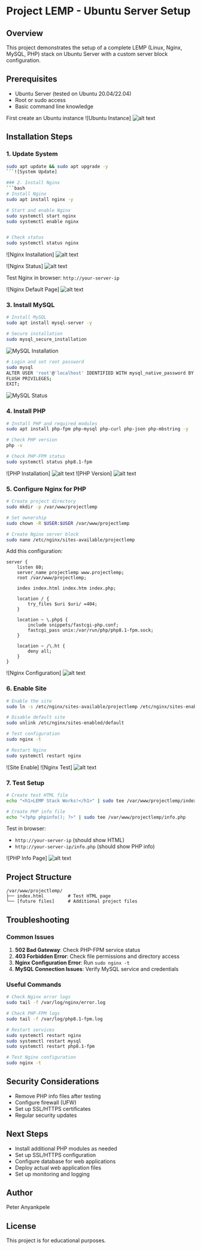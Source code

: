 # Project LEMP - Ubuntu Server Setup

## Overview
This project demonstrates the setup of a complete LEMP (Linux, Nginx, MySQL, PHP) stack on Ubuntu Server with a custom server block configuration.

## Prerequisites
- Ubuntu Server (tested on Ubuntu 20.04/22.04)
- Root or sudo access
- Basic command line knowledge

First create an Ubuntu instance 
![Ubuntu Instance] 
![alt text](<Lemp-stack- Ec2-Screenshot 2025-08-10 020845-1.png>)

## Installation Steps

### 1. Update System
```bash
sudo apt update && sudo apt upgrade -y
```![System Update]

### 2. Install Nginx
```bash
# Install Nginx
sudo apt install nginx -y

# Start and enable Nginx
sudo systemctl start nginx
sudo systemctl enable nginx


# Check status
sudo systemctl status nginx
```

![Nginx Installation] 
![alt text](<insalling-Ngnix-Screenshot 2025-08-10 022135.png>)

![Nginx Status] 
![alt text](<Ngnix-status-Screenshot 2025-08-10 022638.png>)

Test Nginx in browser: `http://your-server-ip`

![Nginx Default Page] 
![alt text](<Ngnix-homepage-Screenshot 2025-08-10 023129.png>)



### 3. Install MySQL
```bash
# Install MySQL
sudo apt install mysql-server -y

# Secure installation
sudo mysql_secure_installation
```

![MySQL Installation](<mysql server installation - Screenshot 2025-08-06 084433-1.png>)

```bash
# Login and set root password
sudo mysql
ALTER USER 'root'@'localhost' IDENTIFIED WITH mysql_native_password BY 'your_password';
FLUSH PRIVILEGES;
EXIT;
```

![MySQL Status](<mysql status - Screenshot 2025-08-06 084759.png>)


### 4. Install PHP
```bash
# Install PHP and required modules
sudo apt install php-fpm php-mysql php-curl php-json php-mbstring -y

# Check PHP version
php -v

# Check PHP-FPM status
sudo systemctl status php8.1-fpm
```

![PHP Installation] 
![alt text](<insalling-Ngnix-Screenshot 2025-08-10 022135-1.png>)
![PHP Version] 
![alt text](<php installation  - Screenshot 2025-08-06 091617-1.png>)


### 5. Configure Nginx for PHP
```bash
# Create project directory
sudo mkdir -p /var/www/projectlemp

# Set ownership
sudo chown -R $USER:$USER /var/www/projectlemp

# Create Nginx server block
sudo nano /etc/nginx/sites-available/projectlemp
```

Add this configuration:
```nginx
server {
    listen 80;
    server_name projectlemp www.projectlemp;
    root /var/www/projectlemp;

    index index.html index.htm index.php;

    location / {
        try_files $uri $uri/ =404;
    }

    location ~ \.php$ {
        include snippets/fastcgi-php.conf;
        fastcgi_pass unix:/var/run/php/php8.1-fpm.sock;
    }

    location ~ /\.ht {
        deny all;
    }
}
```

![Nginx Configuration] 
![alt text](<Ngnix config-Screenshot 2025-08-10 040331.png>)

### 6. Enable Site
```bash
# Enable the site
sudo ln -s /etc/nginx/sites-available/projectlemp /etc/nginx/sites-enabled/

# Disable default site
sudo unlink /etc/nginx/sites-enabled/default

# Test configuration
sudo nginx -t

# Restart Nginx
sudo systemctl restart nginx
```

![Site Enable]
![Nginx Test] 
![alt text](<test ngnix-Screenshot 2025-08-10 040800.png>)

### 7. Test Setup
```bash
# Create test HTML file
echo "<h1>LEMP Stack Works!</h1>" | sudo tee /var/www/projectlemp/index.html

# Create PHP info file
echo "<?php phpinfo(); ?>" | sudo tee /var/www/projectlemp/info.php
```

Test in browser:
- `http://your-server-ip` (should show HTML)
- `http://your-server-ip/info.php` (should show PHP info)

![PHP Info Page] 
![alt text](<php homepage-Screenshot 2025-08-10 044307.png>)



## Project Structure
```
/var/www/projectlemp/
├── index.html         # Test HTML page
└── [future files]     # Additional project files
```

## Troubleshooting

### Common Issues
1. **502 Bad Gateway**: Check PHP-FPM service status
2. **403 Forbidden Error**: Check file permissions and directory access
3. **Nginx Configuration Error**: Run `sudo nginx -t`
4. **MySQL Connection Issues**: Verify MySQL service and credentials

### Useful Commands
```bash
# Check Nginx error logs
sudo tail -f /var/log/nginx/error.log

# Check PHP-FPM logs
sudo tail -f /var/log/php8.1-fpm.log

# Restart services
sudo systemctl restart nginx
sudo systemctl restart mysql
sudo systemctl restart php8.1-fpm

# Test Nginx configuration
sudo nginx -t
```

## Security Considerations
- Remove PHP info files after testing
- Configure firewall (UFW)
- Set up SSL/HTTPS certificates
- Regular security updates

## Next Steps
- Install additional PHP modules as needed
- Set up SSL/HTTPS configuration
- Configure database for web applications
- Deploy actual web application files
- Set up monitoring and logging

## Author
Peter Anyankpele

## License
This project is for educational purposes.